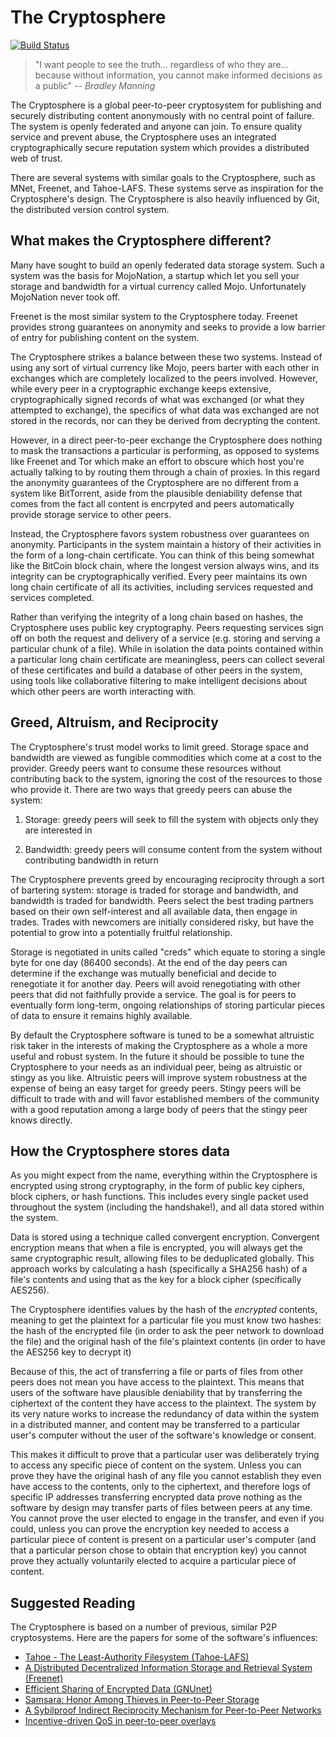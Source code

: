 The Cryptosphere
================
[![Build Status](http://travis-ci.org/tarcieri/cryptosphere.png)](http://travis-ci.org/tarcieri/cryptosphere)

> "I want people to see the truth... regardless of who they are... because
> without information, you cannot make informed decisions as a public" _-- Bradley Manning_

The Cryptosphere is a global peer-to-peer cryptosystem for publishing and
securely distributing content anonymously with no central point of failure.
The system is openly federated and anyone can join. To ensure quality service
and prevent abuse, the Cryptosphere uses an integrated cryptographically
secure reputation system which provides a distributed web of trust.

There are several systems with similar goals to the Cryptosphere, such as
MNet, Freenet, and Tahoe-LAFS. These systems serve as inspiration for the
Cryptosphere's design. The Cryptosphere is also heavily influenced by Git, the
distributed version control system.

What makes the Cryptosphere different?
--------------------------------------

Many have sought to build an openly federated data storage system. Such a
system was the basis for MojoNation, a startup which let you sell your
storage and bandwidth for a virtual currency called Mojo. Unfortunately
MojoNation never took off.

Freenet is the most similar system to the Cryptosphere today. Freenet
provides strong guarantees on anonymity and seeks to provide a low barrier
of entry for publishing content on the system.

The Cryptosphere strikes a balance between these two systems. Instead of using
any sort of virtual currency like Mojo, peers barter with each other in
exchanges which are completely localized to the peers involved. However, while
every peer in a cryptographic exchange keeps extensive, cryptographically
signed records of what was exchanged (or what they attempted to exchange),
the specifics of what data was exchanged are not stored in the records, nor
can they be derived from decrypting the content.

However, in a direct peer-to-peer exchange the Cryptosphere does nothing to
mask the transactions a particular is performing, as opposed to systems like
Freenet and Tor which make an effort to obscure which host you're actually
talking to by routing them through a chain of proxies. In this regard the
anonymity guarantees of the Cryptosphere are no different from a system like
BitTorrent, aside from the plausible deniability defense that comes from the
fact all content is encrpyted and peers automatically provide storage service
to other peers.

Instead, the Cryptosphere favors system robustness over guarantees on
anonymity. Participants in the system maintain a history of their activities
in the form of a long-chain certificate. You can think of this being somewhat
like the BitCoin block chain, where the longest version always wins, and its
integrity can be cryptographically verified. Every peer maintains its own long
chain certificate of all its activities, including services requested and
services completed.

Rather than verifying the integrity of a long chain based on hashes, the
Cryptosphere uses public key cryptography. Peers requesting services sign off
on both the request and delivery of a service (e.g. storing and serving a
particular chunk of a file). While in isolation the data points contained
within a particular long chain certificate are meaningless, peers can
collect several of these certificates and build a database of other peers
in the system, using tools like collaborative filtering to make intelligent
decisions about which other peers are worth interacting with.

Greed, Altruism, and Reciprocity
--------------------------------

The Cryptosphere's trust model works to limit greed. Storage space and
bandwidth are viewed as fungible commodities which come at a cost to the
provider. Greedy peers want to consume these resources without contributing
back to the system, ignoring the cost of the resources to those who provide
it. There are two ways that greedy peers can abuse the system:

1. Storage: greedy peers will seek to fill the system with objects only they
   are interested in

2. Bandwidth: greedy peers will consume content from the system without
   contributing bandwidth in return

The Cryptosphere prevents greed by encouraging reciprocity through a sort of
bartering system: storage is traded for storage and bandwidth, and bandwidth
is traded for bandwidth. Peers select the best trading partners based on their
own self-interest and all available data, then engage in trades. Trades with
newcomers are initially considered risky, but have the potential to grow into
a potentially fruitful relationship.

Storage is negotiated in units called "creds" which equate to storing a single
byte for one day (86400 seconds). At the end of the day peers can determine if
the exchange was mutually beneficial and decide to renegotiate it for another
day. Peers will avoid renegotiating with other peers that did not faithfully
provide a service. The goal is for peers to eventually form long-term, ongoing
relationships of storing particular pieces of data to ensure it remains highly
available.

By default the Cryptosphere software is tuned to be a somewhat altruistic risk
taker in the interests of making the Cryptosphere as a whole a more useful and
robust system. In the future it should be possible to tune the Cryptosphere
to your needs as an individual peer, being as altruistic or stingy as you like.
Altruistic peers will improve system robustness at the expense of being an
easy target for greedy peers. Stingy peers will be difficult to trade with and
will favor established members of the community with a good reputation among
a large body of peers that the stingy peer knows directly.

How the Cryptosphere stores data
--------------------------------

As you might expect from the name, everything within the Cryptosphere is 
encrypted using strong cryptography, in the form of public key ciphers,
block ciphers, or hash functions. This includes every single packet used
throughout the system (including the handshake!), and all data stored
within the system.

Data is stored using a technique called convergent encryption. Convergent
encryption means that when a file is encrypted, you will always get the same
cryptographic result, allowing files to be deduplicated globally. This
approach works by calculating a hash (specifically a SHA256 hash) of a file's
contents and using that as the key for a block cipher (specifically AES256).

The Cryptosphere identifies values by the hash of the *encrypted* contents,
meaning to get the plaintext for a particular file you must know two hashes:
the hash of the encrypted file (in order to ask the peer network to download
the file) and the original hash of the file's plaintext contents (in order to
have the AES256 key to decrypt it)

Because of this, the act of transferring a file or parts of files from other
peers does not mean you have access to the plaintext. This means that users of
the software have plausible deniability that by transferring the ciphertext of
the content they have access to the plaintext. The system by its very nature
works to increase the redundancy of data within the system in a distributed
manner, and content may be transferred to a particular user's computer without
the user of the software's knowledge or consent. 

This makes it difficult to prove that a particular user was deliberately trying
to access any specific piece of content on the system. Unless you can prove they
have the original hash of any file you cannot establish they even have access to
the contents, only to the ciphertext, and therefore logs of specific IP
addresses transferring encrypted data prove nothing as the software by design may
transfer parts of files between peers at any time. You cannot prove the user
elected to engage in the transfer, and even if you could, unless you can prove
the encryption key needed to access a particular piece of content is present on
a particular user's computer (and that a particular person chose to obtain that
encryption key) you cannot prove they actually voluntarily elected to acquire
a particular piece of content.

Suggested Reading
-----------------

The Cryptosphere is based on a number of previous, similar P2P cryptosystems.
Here are the papers for some of the software's influences:

* [Tahoe - The Least-Authority Filesystem (Tahoe-LAFS)](https://tahoe-lafs.org/~zooko/lafs.pdf)
* [A Distributed Decentralized Information Storage and Retrieval System (Freenet)](http://freenetproject.org/papers/ddisrs.pdf)
* [Efficient Sharing of Encrypted Data (GNUnet)](http://grothoff.org/christian/esed.pdf)
* [Samsara: Honor Among Thieves in Peer-to-Peer Storage](http://www.eecs.harvard.edu/~mema/courses/cs264/papers/samsara-sosp2003.pdf)
* [A Sybilproof Indirect Reciprocity Mechanism for Peer-to-Peer Networks](http://discovery.ucl.ac.uk/14962/1/14962.pdf)
* [Incentive-driven QoS in peer-to-peer overlays](http://discovery.ucl.ac.uk/19490/1/19490.pdf)
